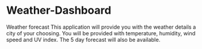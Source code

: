 # Weather-Dashboard
Weather forecast 
This application will provide you with the weather details a city of your choosing.  You will be provided with temperature, humidity, wind speed and UV index.  The 5 day forecast will also be available.  

